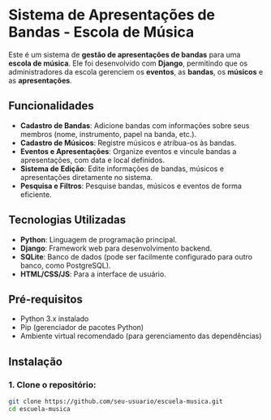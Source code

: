 # Sistema de Apresentações de Bandas - Escola de Música

Este é um sistema de **gestão de apresentações de bandas** para uma **escola de música**. Ele foi desenvolvido com **Django**, permitindo que os administradores da escola gerenciem os **eventos**, as **bandas**, os **músicos** e as **apresentações**.

## Funcionalidades

- **Cadastro de Bandas**: Adicione bandas com informações sobre seus membros (nome, instrumento, papel na banda, etc.).
- **Cadastro de Músicos**: Registre músicos e atribua-os às bandas.
- **Eventos e Apresentações**: Organize eventos e vincule bandas a apresentações, com data e local definidos.
- **Sistema de Edição**: Edite informações de bandas, músicos e apresentações diretamente no sistema.
- **Pesquisa e Filtros**: Pesquise bandas, músicos e eventos de forma eficiente.

## Tecnologias Utilizadas

- **Python**: Linguagem de programação principal.
- **Django**: Framework web para desenvolvimento backend.
- **SQLite**: Banco de dados (pode ser facilmente configurado para outro banco, como PostgreSQL).
- **HTML/CSS/JS**: Para a interface de usuário.

## Pré-requisitos

- Python 3.x instalado
- Pip (gerenciador de pacotes Python)
- Ambiente virtual recomendado (para gerenciamento das dependências)

## Instalação

### 1. Clone o repositório:

```bash
git clone https://github.com/seu-usuario/escuela-musica.git
cd escuela-musica
